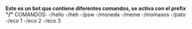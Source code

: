 **Este es un bot que contiene diferentes comandos, se activa con el prefix "/"**
COMANDOS:
-/hello
-/heh
-/psw
-/moneda
-/meme
-/momasos
-/pato
-/eco 1
-/eco 2
-/eco 3
